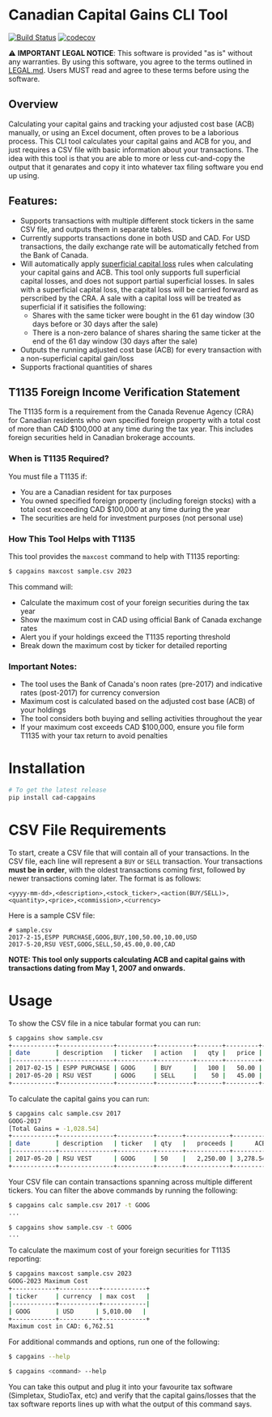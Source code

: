 Canadian Capital Gains CLI Tool
=
[![Build Status](https://travis-ci.org/EmilMaric/cad-capital-gains.svg?branch=master)](https://travis-ci.org/EmilMaric/cad-capital-gains)
[![codecov](https://codecov.io/gh/EmilMaric/cad-capital-gains/branch/master/graph/badge.svg)](https://codecov.io/gh/EmilMaric/cad-capital-gains)

⚠️ **IMPORTANT LEGAL NOTICE**: This software is provided "as is" without any warranties. By using this software, you agree to the terms outlined in [LEGAL.md](LEGAL.md). Users MUST read and agree to these terms before using the software.

## Overview
Calculating your capital gains and tracking your adjusted cost base (ACB) manually, or using an Excel document, often proves to be a laborious process. This CLI tool calculates your capital gains and ACB for you, and just requires a CSV file with basic information about your transactions. The idea with this tool is that you are able to more or less cut-and-copy the output that it genarates and copy it into whatever tax filing software you end up using.

## Features:
- Supports transactions with multiple different stock tickers in the same CSV file, and outputs them in separate tables.
- Currently supports transactions done in both USD and CAD. For USD transactions, the daily exchange rate will be automatically fetched from the Bank of Canada.
- Will automatically apply [superficial capital loss](https://www.canada.ca/en/revenue-agency/services/tax/individuals/topics/about-your-tax-return/tax-return/completing-a-tax-return/personal-income/line-127-capital-gains/capital-losses-deductions/what-a-superficial-loss.html) rules when calculating your capital gains and ACB. This tool only supports full superficial capital losses, and does not support partial superficial losses. In sales with a superficial capital loss, the capital loss will be carried forward as perscribed by the CRA. A sale with a capital loss will be treated as superficial if it satisifies the following:
    - Shares with the same ticker were bought in the 61 day window (30 days before or 30 days after the sale)
    - There is a non-zero balance of shares sharing the same ticker at the end of the 61 day window (30 days after the sale)
- Outputs the running adjusted cost base (ACB) for every transaction with a non-superficial capital gain/loss
- Supports fractional quantities of shares

## T1135 Foreign Income Verification Statement
The T1135 form is a requirement from the Canada Revenue Agency (CRA) for Canadian residents who own specified foreign property with a total cost of more than CAD $100,000 at any time during the tax year. This includes foreign securities held in Canadian brokerage accounts.

### When is T1135 Required?
You must file a T1135 if:
- You are a Canadian resident for tax purposes
- You owned specified foreign property (including foreign stocks) with a total cost exceeding CAD $100,000 at any time during the year
- The securities are held for investment purposes (not personal use)

### How This Tool Helps with T1135
This tool provides the `maxcost` command to help with T1135 reporting:
```bash
$ capgains maxcost sample.csv 2023
```
This command will:
- Calculate the maximum cost of your foreign securities during the tax year
- Show the maximum cost in CAD using official Bank of Canada exchange rates
- Alert you if your holdings exceed the T1135 reporting threshold
- Break down the maximum cost by ticker for detailed reporting

### Important Notes:
- The tool uses the Bank of Canada's noon rates (pre-2017) and indicative rates (post-2017) for currency conversion
- Maximum cost is calculated based on the adjusted cost base (ACB) of your holdings
- The tool considers both buying and selling activities throughout the year
- If your maximum cost exceeds CAD $100,000, ensure you file form T1135 with your tax return to avoid penalties

# Installation
```bash
# To get the latest release
pip install cad-capgains
```

# CSV File Requirements
To start, create a CSV file that will contain all of your transactions. In the CSV file, each line will represent a `BUY` or `SELL` transaction.  Your transactions **must be in order**, with the oldest transactions coming first, followed by newer transactions coming later. The format is as follows:
```csv
<yyyy-mm-dd>,<description>,<stock_ticker>,<action(BUY/SELL)>,<quantity>,<price>,<commission>,<currency>
```
Here is a sample CSV file:
```csv
# sample.csv
2017-2-15,ESPP PURCHASE,GOOG,BUY,100,50.00,10.00,USD
2017-5-20,RSU VEST,GOOG,SELL,50,45.00,0.00,CAD
```

**NOTE: This tool only supports calculating ACB and capital gains with transactions
dating from May 1, 2007 and onwards.**

# Usage
To show the CSV file in a nice tabular format you can run:
```bash
$ capgains show sample.csv
+------------+---------------+----------+----------+-------+---------+--------------+------------+
| date       | description   | ticker   | action   |   qty |   price |   commission |   currency |
|------------+---------------+----------+----------+-------+---------+--------------+------------|
| 2017-02-15 | ESPP PURCHASE | GOOG     | BUY      |   100 |   50.00 |        10.00 |        USD |
| 2017-05-20 | RSU VEST      | GOOG     | SELL     |    50 |   45.00 |         0.00 |        CAD |
+------------+---------------+----------+----------+-------+---------+--------------+------------+
```
To calculate the capital gains you can run:
```bash
$ capgains calc sample.csv 2017
GOOG-2017
[Total Gains = -1,028.54]
+------------+---------------+----------+-------+------------+----------+-----------+---------------------+
| date       | description   | ticker   | qty   |   proceeds |      ACB |   outlays |   capital gain/loss |
|------------+---------------+----------+-------+------------+----------+-----------+---------------------|
| 2017-05-20 | RSU VEST      | GOOG     | 50    |   2,250.00 | 3,278.54 |      0.00 |           -1,028.54 |
+------------+---------------+----------+-------+------------+----------+-----------+---------------------+
```
Your CSV file can contain transactions spanning across multiple different tickers. You can filter the above commands by running the following:
```bash
$ capgains calc sample.csv 2017 -t GOOG
...

$ capgains show sample.csv -t GOOG
...
```

To calculate the maximum cost of your foreign securities for T1135 reporting:
```bash
$ capgains maxcost sample.csv 2023
GOOG-2023 Maximum Cost
+------------+-----------+------------+
| ticker     | currency  | max cost   |
|------------+-----------+------------|
| GOOG       | USD      | 5,010.00   |
+------------+-----------+------------+
Maximum cost in CAD: 6,762.51
```

For additional commands and options, run one of the following:
```bash
$ capgains --help

$ capgains <command> --help
```
You can take this output and plug it into your favourite tax software (Simpletax, StudioTax, etc) and verify that the capital gains/losses that the tax software reports lines up with what the output of this command says.